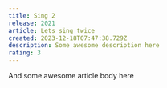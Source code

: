 ```yaml
---
title: Sing 2
release: 2021
article: Lets sing twice
created: 2023-12-18T07:47:38.729Z
description: Some awesome description here
rating: 3
---
```


And some awesome article body here
